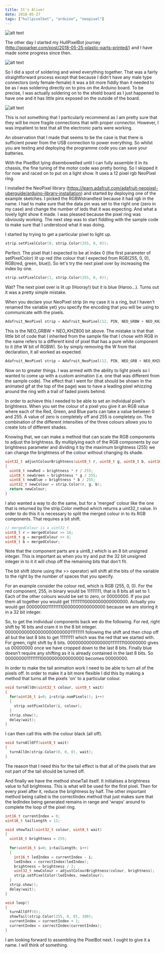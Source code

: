 ```yaml
---
title: It's Alive!
date: 2018-05-27
tags: ["hullpixelbot", "arduino", "neopixel"]
---
```

![alt text](/img/post_images/180527_alive.gif "It's Alive!")

The other day I started my HullPixelBot journey (http://goparker.com/post/2018-05-25-plastic-parts-printed/) and I have made some progress since then.

<!--more-->

![alt text](/img/post_images/180527_electronics.png "A disemboweled PixelBot")

So I did a spot of soldering and wired everything together. That was a fairly straightforward process except that because I didn't have any male type connectors (only female-female) it was a bit more fiddly than it needed to be as I was soldering directly on to pins on the Arduino board. To be precise, I was actually soldering on to the shield board as I just happened to have one and it has little pins exposed on the outside of the board.

![alt text](/img/post_images/180527_soldering.png "Soldered shield pins")

This is not something that I particularly recommend as I am pretty sure that they will be more fragile connections that with proper connector. However, I was impatient to test that all the electronic parts were working.

An observation that I made that seems to be the case is that there is sufficient power from the USB connection to power everything. So whilst you are testing and deploying the programme code you can save your batteries.

With the PixelBot lying disembowelled until I can fully assemble it in its chassis, the fine tuning of the motor code was pretty boring. So I skipped it for now and raced on to put on a light show. It uses a 12 pixel rgb NeoPixel ring.

I installed the NeoPixel library (https://learn.adafruit.com/adafruit-neopixel-uberguide/arduino-library-installation) and started by deploying one of the example sketches. I picked the RGBWstrandtest because it had rgb in the name. I had to make sure that the data pin was set to the right one (zero in my case) and change the number of leds that it was expecting. And what a lovely light show it made. I was pleased because the pixel ring was obviously working. The next step was to start fiddling with the sample code to make sure that I understood what it was doing.

I started by trying to get a particular pixel to light up.

```cpp
strip.setPixelColor(0, strip.Color(255, 0, 0));
```

Perfect. The pixel that I expected to be at index 0 (the first parameter of setPixelColor) lit up red (the colour that I expected from RGB(255, 0, 0), RGB(red, green, blue)). So let's try the next pixel over by increasing the index by one.

```cpp
strip.setPixelColor(1, strip.Color(255, 0, 0));
```

Wat? The next pixel over is lit up (Hooray!) but it is blue (Haroo...). Turns out it was a pretty simple mistake. 

When you declare your NeoPixel strip (in my case it is a ring, but I haven't renamed the variable yet) you specify the encoding that you will be using to communicate with the pixels.

```cpp
Adafruit_NeoPixel strip = Adafruit_NeoPixel(12, PIN, NEO_GRBW + NEO_KHZ800);
```

This is the NEO_GRBW + NEO_KHZ800 bit above. The mistake is that that little bit of code that I inherited from the sample file that I chose with RGB in the name refers to a different kind of pixel that has a pure white component to it (the W bit of RGBW). So by simply removing the W from that declaration, it all worked as expected.

```cpp
Adafruit_NeoPixel strip = Adafruit_NeoPixel(12, PIN, NEO_GRB + NEO_KHZ800);
```

Now on to greater things. I was armed with the ability to light pixels so I wanted to come up with a custom animation (i.e. one that was different from the sample code). The effect that I went for (that should be shown in the animated gif at the top of the page) was to have a leading pixel whizzing around the ring with a trail of faded pixels behind.

In order to achieve this I needed to be able to set an individual pixel's brightness. When you set the colour of a pixel you give it an RGB value where each of the Red, Green, and Blue parts can take a value between 0 and 255. A value of zero is completely off and 255 is completely on. The combination of the different intensities of the three colours allows you to create lots of different shades.

Knowing that, we can make a method that can scale the RGB components to adjust the brightness. By multiplying each of the RGB components by our brightness parameter and dividing it by the maximum brightness (255) we can change the brightness of the colour without changing its shade.

```cpp
uint32_t adjustColourBrightness(uint8_t r, uint8_t g, uint8_t b, uint16_t brightness) 
{
  uint8_t newRed = brightness * r / 255;
  uint8_t newGreen = brightness * g / 255;
  uint8_t newBlue = brightness * b / 255;
  uint32_t newColour = strip.Color(r, g, b);  
  return newColour;
}
```

I also wanted a way to do the same, but for a 'merged' colour like the one that is returned by the strip.Color method which returns a uint32_t value. In order to do this it is necessary to split the merged colour in to its RGB components. That requires a bit shift.

```cpp
// mergedColour is a uint32_t
uint8_t r = mergedColour >> 16;
uint8_t g = mergedColour >> 8;
uint8_t b = mergedColour;
```

Note that the component parts are a uint8_t which is an 8 bit unsigned integer. This is important as when you try and put the 32 bit unsigned integer in to it it will chop off the remaining bits that don't fit. 

The bit shift (done using the >> operator) will shift all the bits of the variable to the right by the number of spaces that you specify. 

For an example consider the colour red, which is RGB (255, 0, 0). For the red component, 255, in binary would be 11111111, that is 8 bits all set to 1. Each of the other colours would be set to zero, or 00000000. If you put them all together you would get 111111110000000000000000. Actually you would get 00000000111111110000000000000000 because we are storing it in a 32 bit integer.

So, to get the individual components back we do the following. For red, right shift by 16 bits and cram it in the 8 bit integer. 00000000000000000000000011111111 following the shift and then chop off all but the last 8 bits to get 11111111 which was the red that we started with. For green, right shift by 8 bits. 00000000000000001111111100000000 gives us 00000000 once we have cropped down to the last 8 bits. Finally blue doesn't require any shifting as it is already contained in the last 8 bits. So 00000000111111110000000000000000 becomes 00000000.

In order to make the tail animation work I need to be able to turn all of the pixels off. In order to make it a bit more flexible I did this by making a method that turns all the pixels 'on' to a particular colour.

```cpp
void turnAllOn(uint32_t colour, uint8_t wait) 
{
  for(uint16_t i=0; i<strip.numPixels(); i++) 
  {
    strip.setPixelColor(i, colour);    
  }
  strip.show();
  delay(wait);
}
```

I can then call this with the colour black (all off).

```cpp
void turnAllOff(uint8_t wait) 
{
  turnAllOn(strip.Color(0, 0, 0), wait);
}
```

The reason that I need this for the tail effect is that all of the pixels that are not part of the tail should be turned off.

And finally we have the method showTail itself. It initialises a brightness value to full brightness. This is what will be used for the first pixel. Then for every pixel after it, reduce the brightness by half. The other important method being called is the correctIndex method that just makes sure that the ledIndex being generated remains in range and 'wraps' around to complete the loop of the pixel ring.

```cpp
int16_t currentIndex = 0;
uint16_t tailLength = 12;

void showTail(uint32_t colour, uint8_t wait) 
{
  uint16_t brightness = 255;
  
  for(uint16_t i=0; i<tailLength; i++) 
  {
    int16_t ledIndex = currentIndex - i;
    ledIndex = correctIndex(ledIndex); 
    brightness = brightness / 2;  
    uint32_t newColour = adjustColourBrightness(colour, brightness);
    strip.setPixelColor(ledIndex, newColour);
  }
  strip.show();
  delay(wait);
}

void loop() 
{
  turnAllOff(0);
  showTail(strip.Color(255, 0, 0), 100);
  currentIndex = currentIndex + 1;
  currentIndex = correctIndex(currentIndex);
}
```

I am looking forward to assembling the PixelBot next. I ought to give it a name. I will think of something.